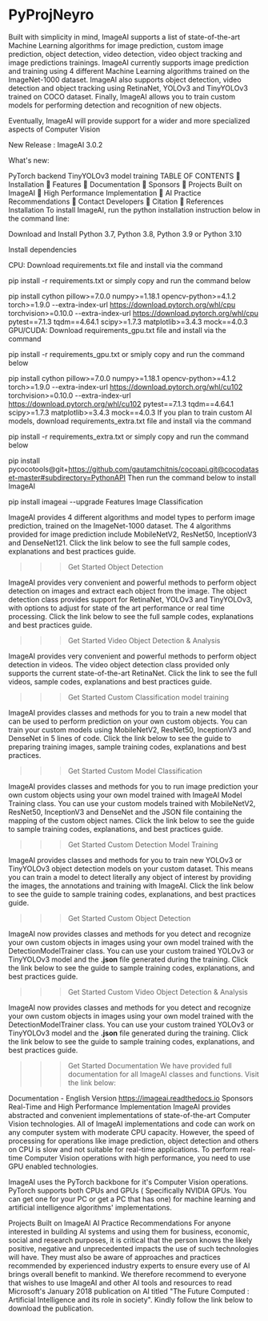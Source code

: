 # PyProjNeyro
Built with simplicity in mind, ImageAI supports a list of state-of-the-art Machine Learning algorithms for image prediction, custom image prediction, object detection, video detection, video object tracking and image predictions trainings. ImageAI currently supports image prediction and training using 4 different Machine Learning algorithms trained on the ImageNet-1000 dataset. ImageAI also supports object detection, video detection and object tracking using RetinaNet, YOLOv3 and TinyYOLOv3 trained on COCO dataset. Finally, ImageAI allows you to train custom models for performing detection and recognition of new objects.

Eventually, ImageAI will provide support for a wider and more specialized aspects of Computer Vision

New Release : ImageAI 3.0.2

What's new:

PyTorch backend
TinyYOLOv3 model training
TABLE OF CONTENTS
🔳 Installation
🔳 Features
🔳 Documentation
🔳 Sponsors
🔳 Projects Built on ImageAI
🔳 High Performance Implementation
🔳 AI Practice Recommendations
🔳 Contact Developers
🔳 Citation
🔳 References
Installation
To install ImageAI, run the python installation instruction below in the command line:

Download and Install Python 3.7, Python 3.8, Python 3.9 or Python 3.10

Install dependencies

CPU: Download requirements.txt file and install via the command

pip install -r requirements.txt
or simply copy and run the command below

pip install cython pillow>=7.0.0 numpy>=1.18.1 opencv-python>=4.1.2 torch>=1.9.0 --extra-index-url https://download.pytorch.org/whl/cpu torchvision>=0.10.0 --extra-index-url https://download.pytorch.org/whl/cpu pytest==7.1.3 tqdm==4.64.1 scipy>=1.7.3 matplotlib>=3.4.3 mock==4.0.3
GPU/CUDA: Download requirements_gpu.txt file and install via the command

pip install -r requirements_gpu.txt
or smiply copy and run the command below

pip install cython pillow>=7.0.0 numpy>=1.18.1 opencv-python>=4.1.2 torch>=1.9.0 --extra-index-url https://download.pytorch.org/whl/cu102 torchvision>=0.10.0 --extra-index-url https://download.pytorch.org/whl/cu102 pytest==7.1.3 tqdm==4.64.1 scipy>=1.7.3 matplotlib>=3.4.3 mock==4.0.3
If you plan to train custom AI models, download requirements_extra.txt file and install via the command

pip install -r requirements_extra.txt
or simply copy and run the command below

pip install pycocotools@git+https://github.com/gautamchitnis/cocoapi.git@cocodataset-master#subdirectory=PythonAPI
Then run the command below to install ImageAI

pip install imageai --upgrade
Features
Image Classification

ImageAI provides 4 different algorithms and model types to perform image prediction, trained on the ImageNet-1000 dataset. The 4 algorithms provided for image prediction include MobileNetV2, ResNet50, InceptionV3 and DenseNet121. Click the link below to see the full sample codes, explanations and best practices guide.
>>> Get Started
Object Detection

ImageAI provides very convenient and powerful methods to perform object detection on images and extract each object from the image. The object detection class provides support for RetinaNet, YOLOv3 and TinyYOLOv3, with options to adjust for state of the art performance or real time processing. Click the link below to see the full sample codes, explanations and best practices guide.
>>> Get Started
Video Object Detection & Analysis

ImageAI provides very convenient and powerful methods to perform object detection in videos. The video object detection class provided only supports the current state-of-the-art RetinaNet. Click the link to see the full videos, sample codes, explanations and best practices guide.
>>> Get Started
Custom Classification model training

ImageAI provides classes and methods for you to train a new model that can be used to perform prediction on your own custom objects. You can train your custom models using MobileNetV2, ResNet50, InceptionV3 and DenseNet in 5 lines of code. Click the link below to see the guide to preparing training images, sample training codes, explanations and best practices.
>>> Get Started
Custom Model Classification

ImageAI provides classes and methods for you to run image prediction your own custom objects using your own model trained with ImageAI Model Training class. You can use your custom models trained with MobileNetV2, ResNet50, InceptionV3 and DenseNet and the JSON file containing the mapping of the custom object names. Click the link below to see the guide to sample training codes, explanations, and best practices guide.
>>> Get Started
Custom Detection Model Training

ImageAI provides classes and methods for you to train new YOLOv3 or TinyYOLOv3 object detection models on your custom dataset. This means you can train a model to detect literally any object of interest by providing the images, the annotations and training with ImageAI. Click the link below to see the guide to sample training codes, explanations, and best practices guide.
>>> Get Started
Custom Object Detection

ImageAI now provides classes and methods for you detect and recognize your own custom objects in images using your own model trained with the DetectionModelTrainer class. You can use your custom trained YOLOv3 or TinyYOLOv3 model and the **.json** file generated during the training. Click the link below to see the guide to sample training codes, explanations, and best practices guide.
>>> Get Started
Custom Video Object Detection & Analysis

ImageAI now provides classes and methods for you detect and recognize your own custom objects in images using your own model trained with the DetectionModelTrainer class. You can use your custom trained YOLOv3 or TinyYOLOv3 model and the **.json** file generated during the training. Click the link below to see the guide to sample training codes, explanations, and best practices guide.
>>> Get Started
Documentation
We have provided full documentation for all ImageAI classes and functions. Visit the link below:

Documentation - English Version https://imageai.readthedocs.io
Sponsors
Real-Time and High Performance Implementation
ImageAI provides abstracted and convenient implementations of state-of-the-art Computer Vision technologies. All of ImageAI implementations and code can work on any computer system with moderate CPU capacity. However, the speed of processing for operations like image prediction, object detection and others on CPU is slow and not suitable for real-time applications. To perform real-time Computer Vision operations with high performance, you need to use GPU enabled technologies.

ImageAI uses the PyTorch backbone for it's Computer Vision operations. PyTorch supports both CPUs and GPUs ( Specifically NVIDIA GPUs. You can get one for your PC or get a PC that has one) for machine learning and artificial intelligence algorithms' implementations.

Projects Built on ImageAI
AI Practice Recommendations
For anyone interested in building AI systems and using them for business, economic, social and research purposes, it is critical that the person knows the likely positive, negative and unprecedented impacts the use of such technologies will have. They must also be aware of approaches and practices recommended by experienced industry experts to ensure every use of AI brings overall benefit to mankind. We therefore recommend to everyone that wishes to use ImageAI and other AI tools and resources to read Microsoft's January 2018 publication on AI titled "The Future Computed : Artificial Intelligence and its role in society". Kindly follow the link below to download the publication.
